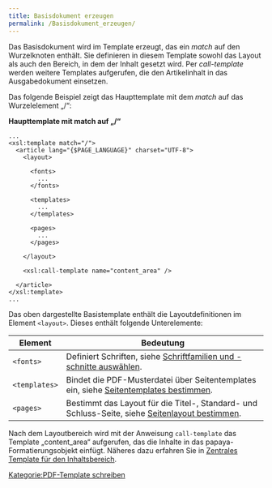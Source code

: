 ```yaml
---
title: Basisdokument erzeugen
permalink: /Basisdokument_erzeugen/
---
```


Das Basisdokument wird im Template erzeugt, das ein *match* auf den Wurzelknoten enthält. Sie definieren in diesem Template sowohl das Layout als auch den Bereich, in dem der Inhalt gesetzt wird. Per *call-template* werden weitere Templates aufgerufen, die den Artikelinhalt in das Ausgabedokument einsetzen.

Das folgende Beispiel zeigt das Haupttemplate mit dem *match* auf das Wurzelelement „/“:

**Haupttemplate mit match auf „/“**

~~~~ {.xml}
...
<xsl:template match="/">
  <article lang="{$PAGE_LANGUAGE}" charset="UTF-8">
    <layout>

      <fonts>
        ...
      </fonts>

      <templates>
        ...
      </templates>

      <pages>
        ...
      </pages>

    </layout>

    <xsl:call-template name="content_area" />

  </article>
</xsl:template>
...
~~~~

Das oben dargestellte Basistemplate enthält die Layoutdefinitionen im Element `<layout>`. Dieses enthält folgende Unterelemente:

|Element|Bedeutung|
|-------|---------|
|`<fonts>`|Definiert Schriften, siehe [Schriftfamilien und -schnitte auswählen](/Schriftfamilien_und_-schnitte_auswählen "wikilink").|
|`<templates>`|Bindet die PDF-Musterdatei über Seitentemplates ein, siehe [Seitentemplates bestimmen](/Seitentemplates_bestimmen "wikilink").|
|`<pages>`|Bestimmt das Layout für die Titel-, Standard- und Schluss-Seite, siehe [Seitenlayout bestimmen](/Seitenlayout_bestimmen "wikilink").|

Nach dem Layoutbereich wird mit der Anweisung `call-template` das Template „content_area“ aufgerufen, das die Inhalte in das papaya-Formatierungsobjekt einfügt. Näheres dazu erfahren Sie in [Zentrales Template für den Inhaltsbereich](/Zentrales_Template_für_den_Inhaltsbereich "wikilink").

[Kategorie:PDF-Template schreiben](/Kategorie:PDF-Template_schreiben "wikilink")